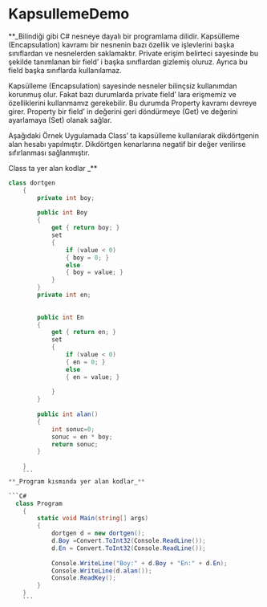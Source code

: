 # KapsullemeDemo

**_Bilindiği gibi C# nesneye dayalı bir programlama dilidir. Kapsülleme (Encapsulation) kavramı bir nesnenin bazı özellik ve işlevlerini başka sınıflardan ve nesnelerden saklamaktır. Private erişim belirteci sayesinde bu şekilde tanımlanan bir field’ i başka sınıflardan gizlemiş oluruz. Ayrıca bu field başka sınıflarda kullanılamaz.

Kapsülleme (Encapsulation) sayesinde nesneler bilinçsiz kullanımdan korunmuş olur. Fakat bazı durumlarda private field’ lara erişmemiz ve özelliklerini kullanmamız gerekebilir. Bu durumda Property kavramı devreye girer. Property bir field’ in değerini geri döndürmeye (Get) ve değerini ayarlamaya (Set) olanak sağlar.

Aşağıdaki Örnek Uygulamada Class’ ta kapsülleme kullanılarak dikdörtgenin alan hesabı yapılmıştır. Dikdörtgen kenarlarına negatif bir değer verilirse sıfırlanması sağlanmıştır.

Class ta yer alan kodlar
_**
```C#
class dortgen
    {
        private int boy;
 
        public int Boy
        {
            get { return boy; }
            set
            {
                if (value < 0)
                { boy = 0; }
                else
                { boy = value; }
            }
        }
        private int en;
       
 
        public int En
        {
            get { return en; }
            set 
            {
                if (value < 0)
                { en = 0; }
                else
                { en = value; }
              
            }
        }
 
        public int alan()
        {
            int sonuc=0;
            sonuc = en * boy;
            return sonuc;
        }
 
    }
    ```
**_Program kısmında yer alan kodlar_**

```C#
  class Program
    {
        static void Main(string[] args)
        {
            dortgen d = new dortgen();
            d.Boy =Convert.ToInt32(Console.ReadLine());
            d.En = Convert.ToInt32(Console.ReadLine());
 
            Console.WriteLine("Boy:" + d.Boy + "En:" + d.En);
            Console.WriteLine(d.alan());
            Console.ReadKey();
        }
    }
    ```

